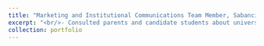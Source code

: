 ```yaml
---
title: "Marketing and Institutional Communications Team Member, Sabancı University (June-August 2024)"
excerpt: "<br/>- Consulted parents and candidate students about university preferences<br/> - Organized campus tours and presentations for high-schools visiting the university<br/><img src='/images/8.jpeg'width='200' height='300'><br/>"
collection: portfolio
---
```

